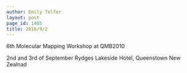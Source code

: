 ```yaml
---
author: Emily Telfer
layout: post
page_id: 1485
title: 2010/9/2
---
```

6th Molecular Mapping Workshop at QMB2010

2nd and 3rd of September Rydges Lakeside Hotel, Queenstown New Zealnad

